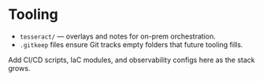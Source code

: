 # Tooling

- `tesseract/` — overlays and notes for on-prem orchestration.
- `.gitkeep` files ensure Git tracks empty folders that future tooling fills.

Add CI/CD scripts, IaC modules, and observability configs here as the stack grows.
